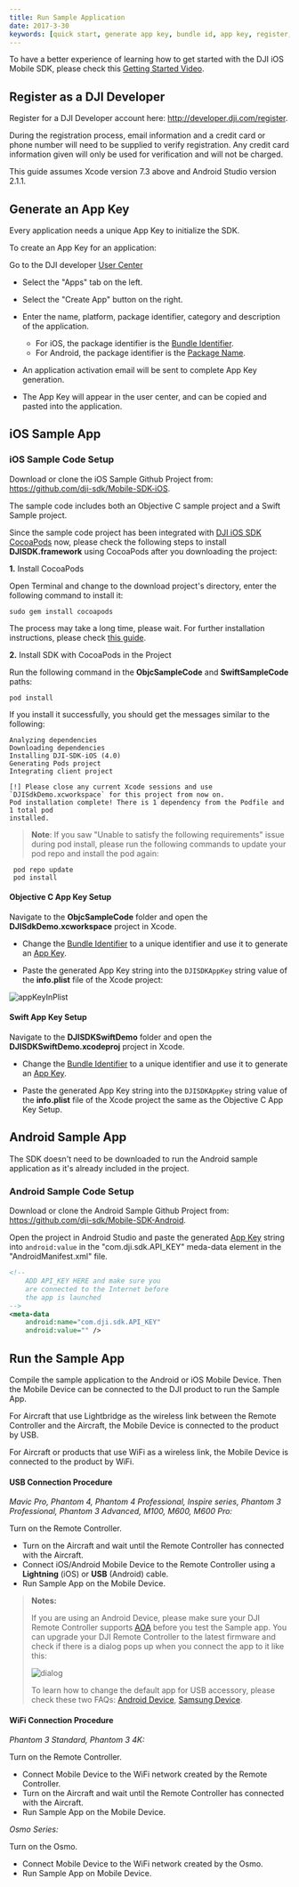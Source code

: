 ```yaml
---
title: Run Sample Application
date: 2017-3-30
keywords: [quick start, generate app key, bundle id, app key, register, run sample code, run sample application, Objective C, Swift, USB connection procedure, WiFi connection procedure]
---
```


To have a better experience of learning how to get started with the DJI iOS Mobile SDK, please check this <a href="http://www.djivideos.com/video_play/bc9b848d-f7de-4cad-aa58-40ccb6dbc751" class="fancybox fancybox.iframe">Getting Started Video</a>.

## Register as a DJI Developer

Register for a DJI Developer account here: <a href="http://developer.dji.com/register" target="_blank">http://developer.dji.com/register</a>.

During the registration process, email information and a credit card or phone number will need to be supplied to verify registration. Any credit card information given will only be used for verification and will not be charged.

This guide assumes Xcode version 7.3 above and Android Studio version 2.1.1.

## Generate an App Key

Every application needs a unique App Key to initialize the SDK.

To create an App Key for an application:

Go to the DJI developer <a href="http://developer.dji.com/en/user/apps" target="_blank">User Center</a>

*    Select the "Apps" tab on the left.
*    Select the "Create App" button on the right.
* Enter the name, platform, package identifier, category and description of the application.

    * For iOS, the package identifier is the <a href="http://developer.dji.com/en/user/mobile-sdk/ios-configuration" target="_blank">Bundle Identifier</a>.
    * For Android, the package identifier is the <a href="http://developer.dji.com/en/user/mobile-sdk/android-configuration/" target="_blank">Package Name</a>.

* An application activation email will be sent to complete App Key generation.
* The App Key will appear in the user center, and can be copied and pasted into the application.

## iOS Sample App

### iOS Sample Code Setup

Download or clone the iOS Sample Github Project from: <a href="https://github.com/dji-sdk/Mobile-SDK-iOS" target="_blank">https://github.com/dji-sdk/Mobile-SDK-iOS</a>.

The sample code includes both an Objective C sample project and a Swift Sample project.

Since the sample code project has been integrated with [DJI iOS SDK CocoaPods](https://cocoapods.org/pods/DJI-SDK-iOS) now, please check the following steps to install **DJISDK.framework** using CocoaPods after you downloading the project:

**1.** Install CocoaPods

Open Terminal and change to the download project's directory, enter the following command to install it:

~~~
sudo gem install cocoapods
~~~

The process may take a long time, please wait. For further installation instructions, please check [this guide](https://guides.cocoapods.org/using/getting-started.html#getting-started).

**2.** Install SDK with CocoaPods in the Project

Run the following command in the **ObjcSampleCode** and **SwiftSampleCode** paths:

~~~
pod install
~~~

If you install it successfully, you should get the messages similar to the following:

~~~
Analyzing dependencies
Downloading dependencies
Installing DJI-SDK-iOS (4.0)
Generating Pods project
Integrating client project

[!] Please close any current Xcode sessions and use `DJISdkDemo.xcworkspace` for this project from now on.
Pod installation complete! There is 1 dependency from the Podfile and 1 total pod
installed.
~~~

> **Note**: If you saw "Unable to satisfy the following requirements" issue during pod install, please run the following commands to update your pod repo and install the pod again:
> 
~~~
 pod repo update
 pod install
~~~

#### Objective C App Key Setup

Navigate to the **ObjcSampleCode** folder and open the **DJISdkDemo.xcworkspace** project in Xcode.

* Change the <a href="http://developer.dji.com/en/user/mobile-sdk/ios-configuration" target="_blank">Bundle Identifier</a> to a unique identifier and use it to generate an [App Key](#generate-an-app-key).

* Paste the generated App Key string into the `DJISDKAppKey` string value of the **info.plist** file of the Xcode project:

![appKeyInPlist](../images/quick-start/appKeyInPlist.png)

#### Swift App Key Setup

Navigate to the **DJISDKSwiftDemo** folder and open the **DJISDKSwiftDemo.xcodeproj** project in Xcode.

* Change the <a href="http://developer.dji.com/en/user/mobile-sdk/ios-configuration" target="_blank">Bundle Identifier</a> to a unique identifier and use it to generate an [App Key](#generate-an-app-key).

* Paste the generated App Key string into the `DJISDKAppKey` string value of the **info.plist** file of the Xcode project the same as the Objective C App Key Setup.

## Android Sample App

The SDK doesn't need to be downloaded to run the Android sample application as it's already included in the project. 

### Android Sample Code Setup

Download or clone the Android Sample Github Project from: <a href="https://github.com/dji-sdk/Mobile-SDK-Android" target="_blank">https://github.com/dji-sdk/Mobile-SDK-Android</a>.

Open the project in Android Studio and paste the generated [App Key](#generate-an-app-key) string into `android:value` in the "com.dji.sdk.API_KEY" meda-data element in the "AndroidManifest.xml" file.

~~~xml
<!--
    ADD API_KEY HERE and make sure you
    are connected to the Internet before
    the app is launched
-->
<meta-data
    android:name="com.dji.sdk.API_KEY"
    android:value="" />
~~~

## Run the Sample App

Compile the sample application to the Android or iOS Mobile Device. Then the Mobile Device can be connected to the DJI product to run the Sample App.

For Aircraft that use Lightbridge as the wireless link between the Remote Controller and the Aircraft, the Mobile Device is connected to the product by USB.

For Aircraft or products that use WiFi as a wireless link, the Mobile Device is connected to the product by WiFi.

#### USB Connection Procedure

_Mavic Pro, Phantom 4, Phantom 4 Professional, Inspire series, Phantom 3 Professional, Phantom 3 Advanced, M100, M600, M600 Pro:_

Turn on the Remote Controller.

* Turn on the Aircraft and wait until the Remote Controller has connected with the Aircraft.
* Connect iOS/Android Mobile Device to the Remote Controller using a **Lightning** (iOS) or **USB** (Android) cable.
* Run Sample App on the Mobile Device.

> **Notes:** 
> 
> If you are using an Android Device, please make sure your DJI Remote Controller supports <a href="https://source.android.com/devices/accessories/protocol.html" target="_blank">AOA</a> before you test the Sample app. You can upgrade your DJI Remote Controller to the latest firmware and check if there is a dialog pops up when you connect the app to it like this:
>
> ![dialog](../images/quick-start/android_dialog.png)
>
> To learn how to change the default app for USB accessory, please check these two FAQs: [Android Device](../faq/index.html#How-do-I-reset-the-default-app-behavior-for-a-USB-Accessory-DJI-Product-on-Android-devices), [Samsung Device](../faq/index.html#How-do-I-reset-the-default-app-behavior-for-a-USB-Accessory-DJI-Product-on-Samsung-devices).
> 

#### WiFi Connection Procedure

_Phantom 3 Standard, Phantom 3 4K:_

Turn on the Remote Controller.  

* Connect Mobile Device to the WiFi network created by the Remote Controller.
* Turn on the Aircraft and wait until the Remote Controller has connected with the Aircraft.
* Run Sample App on the Mobile Device.

_Osmo Series:_

Turn on the Osmo.  

* Connect Mobile Device to the WiFi network created by the Osmo.
* Run Sample App on Mobile Device.

